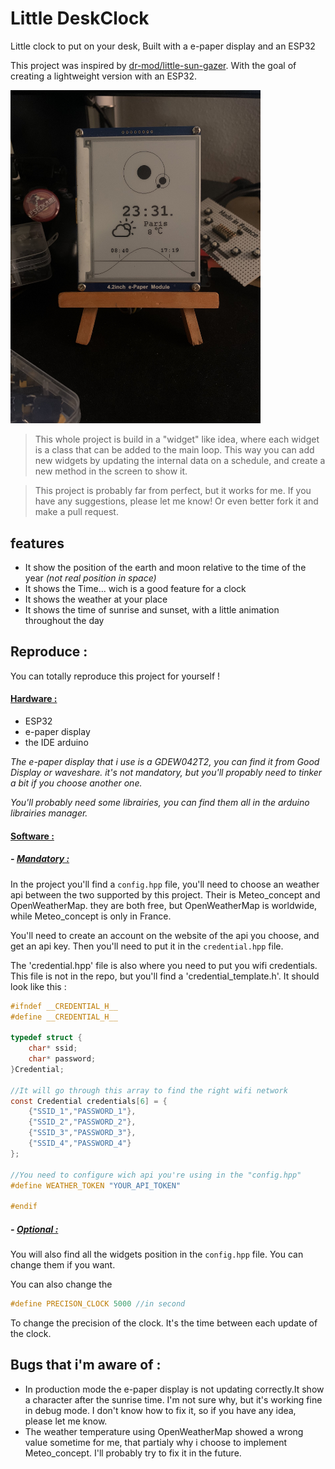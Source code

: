 # Little DeskClock

Little clock to put on your desk,
Built with a e-paper display and an ESP32

This project was inspired by [dr-mod/little-sun-gazer](https://github.com/dr-mod/little-sun-gazer). With the goal of creating a lightweight version with an ESP32.

<img src="./images/pic1.jpg" alt="image" width="400"/>

> This whole project is build in a "widget" like idea, where each widget is a class that can be added to the main loop. This way you can add new widgets by updating the internal data on a schedule, and create a new method in the screen to show it.

>This project is probably far from perfect, but it works for me. If you have any suggestions, please let me know! 
Or even better fork it and make a pull request.

## features
- It show the position of the earth and moon relative to the time of the year 
    *(not real position in space)*
- It shows the Time... wich is a good feature for a clock
- It shows the weather at your place
- It shows the time of sunrise and sunset, with a little animation throughout the day

## Reproduce :

You can totally reproduce this project for yourself ! 

#### <ins>Hardware :
- ESP32
- e-paper display
- the IDE arduino

*The e-paper display that i use is a GDEW042T2, you can find it from Good Display or waveshare.
it's not mandatory, but you'll propably need to tinker a bit if you choose another one.*

*You'll probably need some librairies, you can find them all in the arduino librairies manager.*

#### <ins>Software :

##### - <ins>Mandatory :
In the project you'll find a `config.hpp` file, you'll need to choose an weather api between the two supported by this project. Their is Meteo_concept and OpenWeatherMap.
they are both free, but OpenWeatherMap is worldwide, while Meteo_concept is only in France.

You'll need to create an account on the website of the api you choose, and get an api key. Then you'll need to put it in the `credential.hpp` file.

The 'credential.hpp' file is also where you need to put you wifi credentials.
This file is not in the repo, but you'll find a 'credential_template.h'. It should look like this :

```c
#ifndef __CREDENTIAL_H__
#define __CREDENTIAL_H__

typedef struct {
    char* ssid;
    char* password;
}Credential;

//It will go through this array to find the right wifi network
const Credential credentials[6] = {
    {"SSID_1","PASSWORD_1"},
    {"SSID_2","PASSWORD_2"},
    {"SSID_3","PASSWORD_3"},
    {"SSID_4","PASSWORD_4"}
};

//You need to configure wich api you're using in the "config.hpp"
#define WEATHER_TOKEN "YOUR_API_TOKEN"

#endif
```

##### - <ins>Optional :
You will also find all the widgets position in the `config.hpp` file. You can change them if you want.

You can also change the 
```c
#define PRECISON_CLOCK 5000 //in second
```
To change the precision of the clock. It's the time between each update of the clock.

## Bugs that i'm aware of :

- In production mode the e-paper display is not updating correctly.It show a character after the sunrise time. I'm not sure why, but it's working fine in debug mode. I don't know how to fix it, so if you have any idea, please let me know.
- The weather temperature using OpenWeatherMap showed a wrong value sometime for me, that partialy why i choose to implement Meteo_concept. I'll probably try to fix it in the future.

